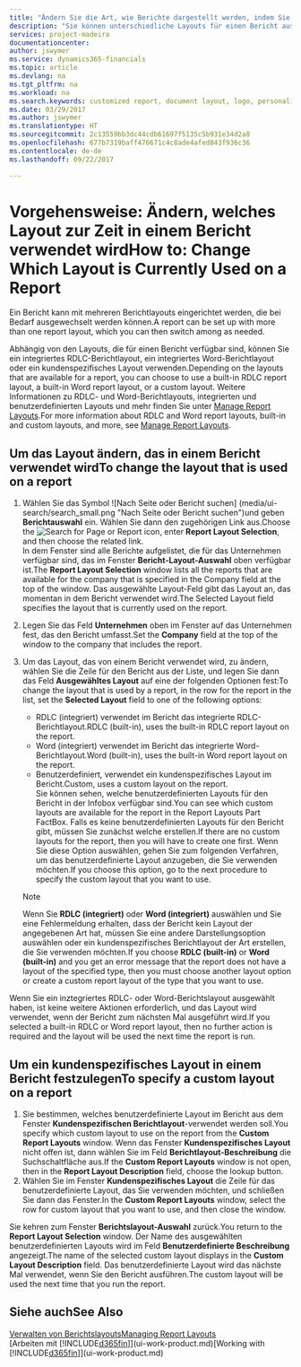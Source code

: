 ```yaml
---
title: "Ändern Sie die Art, wie Berichte dargestellt werden, indem Sie ein anderes Layout auswählen| Microsoft Docs"
description: "Sie können unterschiedliche Layouts für einen Bericht auswählen und zwischen Layouts wechseln, um das Aussehen des Berichts zu ändern."
services: project-madeira
documentationcenter: 
author: jswymer
ms.service: dynamics365-financials
ms.topic: article
ms.devlang: na
ms.tgt_pltfrm: na
ms.workload: na
ms.search.keywords: customized report, document layout, logo, personalize
ms.date: 03/29/2017
ms.author: jswymer
ms.translationtype: HT
ms.sourcegitcommit: 2c13559bb3dc44cdb61697f5135c5b931e34d2a8
ms.openlocfilehash: 677b7319baff476671c4c8ade4afed843f936c36
ms.contentlocale: de-de
ms.lasthandoff: 09/22/2017

---
```

# <a name="how-to-change-which-layout-is-currently-used-on-a-report"></a><span data-ttu-id="72cd9-103">Vorgehensweise: Ändern, welches Layout zur Zeit in einem Bericht verwendet wird</span><span class="sxs-lookup"><span data-stu-id="72cd9-103">How to: Change Which Layout is Currently Used on a Report</span></span>
<span data-ttu-id="72cd9-104">Ein Bericht kann mit mehreren Berichtlayouts eingerichtet werden, die bei Bedarf ausgewechselt werden können.</span><span class="sxs-lookup"><span data-stu-id="72cd9-104">A report can be set up with more than one report layout, which you can then switch among as needed.</span></span>

<span data-ttu-id="72cd9-105">Abhängig von den Layouts, die für einen Bericht verfügbar sind, können Sie ein integriertes RDLC-Berichtlayout, ein integriertes Word-Berichtlayout oder ein kundenspezifisches Layout verwenden.</span><span class="sxs-lookup"><span data-stu-id="72cd9-105">Depending on the layouts that are available for a report, you can choose to use a built-in RDLC report layout, a built-in Word report layout, or a custom layout.</span></span> <span data-ttu-id="72cd9-106">Weitere Informationen zu RDLC- und Word-Berichtlayouts, integrierten und benutzerdefinierten Layouts und mehr finden Sie unter [Manage Report Layouts](ui-manage-report-layouts.md).</span><span class="sxs-lookup"><span data-stu-id="72cd9-106">For more information about RDLC and Word report layouts, built-in and custom layouts, and more, see [Manage Report Layouts](ui-manage-report-layouts.md).</span></span>

## <a name="to-change-the-layout-that-is-used-on-a-report"></a><span data-ttu-id="72cd9-107">Um das Layout ändern, das in einem Bericht verwendet wird</span><span class="sxs-lookup"><span data-stu-id="72cd9-107">To change the layout that is used on a report</span></span>
1. <span data-ttu-id="72cd9-108">Wählen Sie das Symbol ![Nach Seite oder Bericht suchen] (media/ui-search/search_small.png "Nach Seite oder Bericht suchen")und geben **Berichtauswahl** ein. Wählen Sie dann den zugehörigen Link aus.</span><span class="sxs-lookup"><span data-stu-id="72cd9-108">Choose the ![Search for Page or Report](media/ui-search/search_small.png "Search for Page or Report icon") icon, enter **Report Layout Selection**, and then choose the related link.</span></span>  
   <span data-ttu-id="72cd9-109">In dem Fenster sind alle Berichte aufgelistet, die für das Unternehmen verfügbar sind, das im Fenster **Bericht-Layout-Auswahl** oben verfügbar ist.</span><span class="sxs-lookup"><span data-stu-id="72cd9-109">The **Report Layout Selection** window lists all the reports that are available for the company that is specified in the Company field at the top of the window.</span></span> <span data-ttu-id="72cd9-110">Das ausgewählte Layout-Feld gibt das Layout an, das momentan in dem Bericht verwendet wird.</span><span class="sxs-lookup"><span data-stu-id="72cd9-110">The Selected Layout field specifies the layout that is currently used on the report.</span></span>
2. <span data-ttu-id="72cd9-111">Legen Sie das Feld **Unternehmen** oben im Fenster auf das Unternehmen fest, das den Bericht umfasst.</span><span class="sxs-lookup"><span data-stu-id="72cd9-111">Set the **Company** field at the top of the window to the company that includes the report.</span></span>
3. <span data-ttu-id="72cd9-112">Um das Layout, das von einem Bericht verwendet wird, zu ändern, wählen Sie die Zeile für den Bericht aus der Liste, und legen Sie dann das Feld **Ausgewähltes Layout** auf eine der folgenden Optionen fest:</span><span class="sxs-lookup"><span data-stu-id="72cd9-112">To change the layout that is used by a report, in the row for the report in the list, set the **Selected Layout** field to one of the following options:</span></span>
   * <span data-ttu-id="72cd9-113">RDLC (integriert) verwendet im Bericht das integrierte RDLC-Berichtlayout.</span><span class="sxs-lookup"><span data-stu-id="72cd9-113">RDLC (built-in), uses the built-in RDLC report layout on the report.</span></span>
   * <span data-ttu-id="72cd9-114">Word (integriert) verwendet im Bericht das integrierte Word-Berichtlayout.</span><span class="sxs-lookup"><span data-stu-id="72cd9-114">Word (built-in), uses the built-in Word report layout on the report.</span></span>
   * <span data-ttu-id="72cd9-115">Benutzerdefiniert, verwendet ein kundenspezifisches Layout im Bericht.</span><span class="sxs-lookup"><span data-stu-id="72cd9-115">Custom, uses a custom layout on the report.</span></span>  
     <span data-ttu-id="72cd9-116">Sie können sehen, welche benutzerdefinierten Layouts für den Bericht in der Infobox verfügbar sind.</span><span class="sxs-lookup"><span data-stu-id="72cd9-116">You can see which custom layouts are available for the report in the Report Layouts Part FactBox.</span></span> <span data-ttu-id="72cd9-117">Falls es keine benutzerdefinierten Layouts für den Bericht gibt, müssen Sie zunächst welche erstellen.</span><span class="sxs-lookup"><span data-stu-id="72cd9-117">If there are no custom layouts for the report, then you will have to create one first.</span></span> <span data-ttu-id="72cd9-118">Wenn Sie diese Option auswählen, gehen Sie zum folgenden Verfahren, um das benutzerdefinierte Layout anzugeben, die Sie verwenden möchten.</span><span class="sxs-lookup"><span data-stu-id="72cd9-118">If you choose this option, go to the next procedure to specify the custom layout that you want to use.</span></span>

    > [!NOTE]  
    >   <span data-ttu-id="72cd9-119">Wenn Sie **RDLC (integriert)** oder **Word (integriert)** auswählen und Sie eine Fehlermeldung erhalten, dass der Bericht kein Layout der angegebenen Art hat, müssen Sie eine andere Darstellungsoption auswählen oder ein kundenspezifisches Berichtlayout der Art erstellen, die Sie verwenden möchten.</span><span class="sxs-lookup"><span data-stu-id="72cd9-119">If you choose **RDLC (built-in)** or **Word (built-in)** and you get an error message that the report does not have a layout of the specified type, then you must choose another layout option or create a custom report layout of the type that you want to use.</span></span>

<span data-ttu-id="72cd9-120">Wenn Sie ein inztegriertes RDLC- oder Word-Berichtslayout ausgewählt haben, ist keine weitere Aktionen erforderlich, und das Layout wird verwendet, wenn der Bericht zum nächsten Mal ausgeführt wird.</span><span class="sxs-lookup"><span data-stu-id="72cd9-120">If you selected a built-in RDLC or Word report layout, then no further action is required and the layout will be used the next time the report is run.</span></span>

## <a name="to-specify-a-custom-layout-on-a-report"></a><span data-ttu-id="72cd9-121">Um ein kundenspezifisches Layout in einem Bericht festzulegen</span><span class="sxs-lookup"><span data-stu-id="72cd9-121">To specify a custom layout on a report</span></span>
1. <span data-ttu-id="72cd9-122">Sie bestimmen, welches benutzerdefinierte Layout im Bericht aus dem Fenster **Kundenspezifischen Berichtlayout**-verwendet werden soll.</span><span class="sxs-lookup"><span data-stu-id="72cd9-122">You specify which custom layout to use on the report from the **Custom Report Layouts** window.</span></span> <span data-ttu-id="72cd9-123">Wenn das Fenster **Kundenspezifisches Layout** nicht offen ist, dann wählen Sie im Feld **Berichtlayout-Beschreibung** die Suchschaltfläche aus.</span><span class="sxs-lookup"><span data-stu-id="72cd9-123">If the **Custom Report Layouts** window is not open, then in the **Report Layout Description** field, choose the lookup button.</span></span>
2. <span data-ttu-id="72cd9-124">Wählen Sie im Fenster **Kundenspezifisches Layout** die Zeile für das benutzerdefinierte Layout, das Sie verwenden möchten, und schließen Sie dann das Fenster.</span><span class="sxs-lookup"><span data-stu-id="72cd9-124">In the **Custom Report Layouts** window, select the row for custom layout that you want to use, and then close the window.</span></span>

<span data-ttu-id="72cd9-125">Sie kehren zum Fenster **Berichtslayout-Auswahl** zurück.</span><span class="sxs-lookup"><span data-stu-id="72cd9-125">You return to the **Report Layout Selection** window.</span></span> <span data-ttu-id="72cd9-126">Der Name des ausgewählten benutzerdefinierten Layouts wird im Feld **Benutzerdefinierte Beschreibung** angezeigt.</span><span class="sxs-lookup"><span data-stu-id="72cd9-126">The name of the selected custom layout displays in the **Custom Layout Description** field.</span></span> <span data-ttu-id="72cd9-127">Das benutzerdefinierte Layout wird das nächste Mal verwendet, wenn Sie den Bericht ausführen.</span><span class="sxs-lookup"><span data-stu-id="72cd9-127">The custom layout will be used the next time that you run the report.</span></span>

## <a name="see-also"></a><span data-ttu-id="72cd9-128">Siehe auch</span><span class="sxs-lookup"><span data-stu-id="72cd9-128">See Also</span></span>
[<span data-ttu-id="72cd9-129">Verwalten von Berichtslayouts</span><span class="sxs-lookup"><span data-stu-id="72cd9-129">Managing Report Layouts</span></span>](ui-manage-report-layouts.md)  
<span data-ttu-id="72cd9-130">[Arbeiten mit [!INCLUDE[d365fin](includes/d365fin_md.md)]](ui-work-product.md)</span><span class="sxs-lookup"><span data-stu-id="72cd9-130">[Working with [!INCLUDE[d365fin](includes/d365fin_md.md)]](ui-work-product.md)</span></span>

